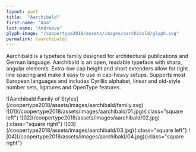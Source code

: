 ```yaml
---
layout: post
title:  "Aarchibald"
first-name: "Ana"
last-name: "Andreeva"
glyph-image: "/coopertype2018/assets/images/aarchibald/glyph.svg"
permalink: /aarchibald/
---
```


<div class="post-info">
  <p class="post-description" markdown="1">
    Aarchibald is a typeface family designed for architectural publications and German language. Aarchibald is an open, readable typeface with sharp, angular elements. Extra-low cap height and short extenders allow for tight line spacing and make it easy to use in cap-heavy setups. Supports most European languages and includes Cyrillic alphabet, linear and old-style number sets, ligatures and OpenType features.
  </p>
  <div class="post-styles" markdown="1">
  ![Aarchibald Family of Styles](/coopertype2018/assets/images/aarchibald/family.svg)
  </div>
</div>

<section class="post-images" markdown="1">
![01](/coopertype2018/assets/images/aarchibald/01.jpg){:class="square left"}
![02](/coopertype2018/assets/images/aarchibald/02.jpg){:class="square right"}
![03](/coopertype2018/assets/images/aarchibald/03.jpg){:class="square left"}
![04](/coopertype2018/assets/images/aarchibald/04.jpg){:class="square right"}
</section>
